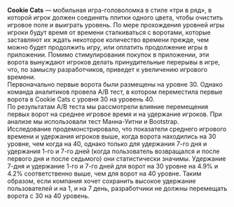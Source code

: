 __Cookie Cats__ — мобильная игра-головоломка в стиле «три в ряд», в которой игрок должен соединять плитки одного цвета, чтобы очистить игровое поле и выиграть уровень.  По мере прохождения уровней игры игроки будут время от времени сталкиваться с воротами, которые заставляют их ждать некоторое количество времени прежде, чем можно будет продолжить игру, или оплатить продолжение игры в приложении. Помимо стимулирования покупок в приложении, эти ворота вынуждают игроков делать принудительные перерывы в игре, что, по замыслу разработчиков, приведет к увеличению игрового времени.<br />
Первоначально первые ворота были размещены на уровне 30. Однако команда аналитиков провела A/B тест, в котором переместила первые ворота в Cookie Cats с уровня 30 на уровень 40. <br />
По результатам A/B теста мы рассмотрели влияние перемещения первых ворот на среднее игровое время и на удержание игроков. При анализе мы использовали тест Манна-Уитни и Bootstrap. <br />
Исследование продемонстрировало, что показатели среднего игрового времени и удержания игроков выше, когда ворота находились на 30 уровне, чем когда на 40, однако только для удержания 7-го дня и удержания 1-го и 7-го дней (когда пользователь возвращался и после первого дня и после седьмого) они статистически значимы. Удержание 7-дня и удержание 1-го и 7-го дней для ворот на 30 уровне на 4.9% и 4.2% соответственно выше, чем для ворот на 40 уровне. Таким образом, если компания хочет сохранить высокое удержание пользователей и на 1, и на 7 день, разработчики не должны перемещать ворота с 30 на 40 уровень.
